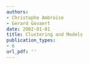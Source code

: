 ```yaml
---
authors: 
- Christophe Ambroise
- Gerard Govaert
date: 2002-01-01
title: Clustering and Models
publication_types:
- 6
url_pdf: ''
---
```

